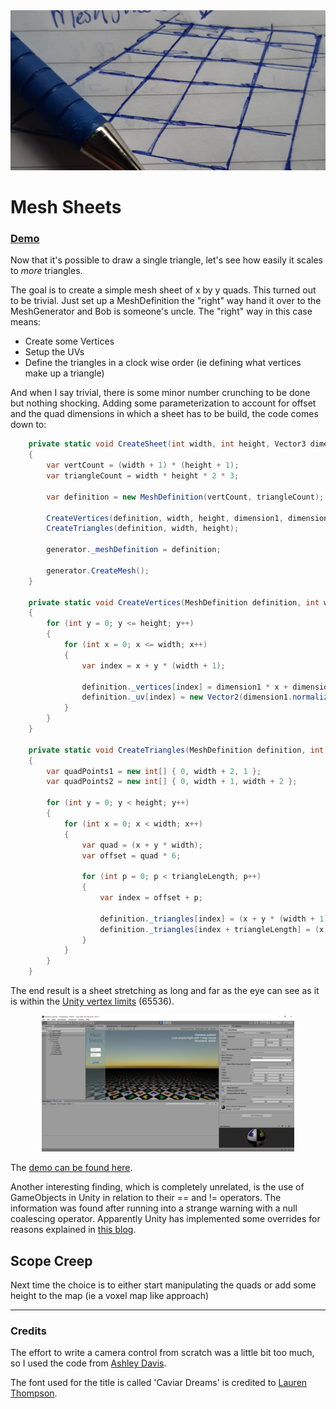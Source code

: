 
<img src="Images/MeshSheet.png" style="object-fit:cover" width="100%" height="256px"/>

Mesh Sheets
===========

### [Demo](Html/MeshSheet/index.html)

Now that it's possible to draw a single triangle, let's see how easily it scales to _more_ triangles. 

The goal is to create a simple mesh sheet of x by y quads. This turned out to be trivial. Just set up a MeshDefinition the "right" way hand it over to the MeshGenerator and Bob is someone's uncle. The "right" way in this case means:

* Create some Vertices
* Setup the UVs
* Define the triangles in a clock wise order (ie defining what vertices make up a triangle)

And when I say trivial, there is some minor number crunching to be done but nothing shocking. Adding some parameterization to account for offset and the quad dimensions in which a sheet has to be build, the code comes down to:

```csharp
    private static void CreateSheet(int width, int height, Vector3 dimension1, Vector3 dimension2, Vector3 offset , MeshGenerator generator)
    {
        var vertCount = (width + 1) * (height + 1);
        var triangleCount = width * height * 2 * 3;

        var definition = new MeshDefinition(vertCount, triangleCount);

        CreateVertices(definition, width, height, dimension1, dimension2, offset);
        CreateTriangles(definition, width, height);

        generator._meshDefinition = definition;

        generator.CreateMesh();
    }

    private static void CreateVertices(MeshDefinition definition, int width, int height, Vector3 dimension1, Vector3 dimension2, Vector3 offset)
    {
        for (int y = 0; y <= height; y++)
        {
            for (int x = 0; x <= width; x++)
            {
                var index = x + y * (width + 1);

                definition._vertices[index] = dimension1 * x + dimension2 * y + offset;
                definition._uv[index] = new Vector2(dimension1.normalized.magnitude * x, dimension2.normalized.magnitude * y);
            }
        }
    }

    private static void CreateTriangles(MeshDefinition definition, int width, int height )
    {
        var quadPoints1 = new int[] { 0, width + 2, 1 };
        var quadPoints2 = new int[] { 0, width + 1, width + 2 };

        for (int y = 0; y < height; y++)
        {
            for (int x = 0; x < width; x++)
            {
                var quad = (x + y * width);
                var offset = quad * 6;

                for (int p = 0; p < triangleLength; p++)
                {
                    var index = offset + p;

                    definition._triangles[index] = (x + y * (width + 1)) + quadPoints1[p];
                    definition._triangles[index + triangleLength] = (x + y * (width + 1)) + quadPoints2[p];
                }
            }
        }
    }
```

The end result is a sheet stretching as long and far as the eye can see as it is within the [Unity vertex limits](https://docs.unity3d.com/ScriptReference/Mesh-indexFormat.html) (65536).


<center>
    <img src="Images/MeshSheetScreenshot.png" style="max-width:80%; height:auto;"/>
</center>

The [demo can be found here](Html/MeshSheet/index.html).

Another interesting finding, which is completely unrelated, is the use of GameObjects in Unity in relation to their == and != operators. The information was found after running into a strange warning with a null coalescing operator. Apparently Unity has implemented some overrides for reasons explained in [this blog](https://blogs.unity3d.com/2014/05/16/custom-operator-should-we-keep-it/).


## Scope Creep

Next time the choice is to either start manipulating the quads or add some height to the map (ie a voxel map like approach)

--- 

### Credits

The effort to write a camera control from scratch was a little bit too much, so I used the code from [Ashley Davis](https://gist.github.com/ashleydavis/f025c03a9221bc840a2b).

The font used for the title is called 'Caviar Dreams' is credited to [Lauren Thompson](http://www.nymfont.com/).
